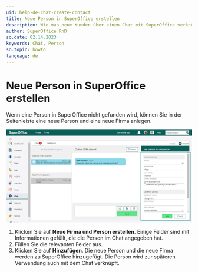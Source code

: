 ```yaml
---
uid: help-de-chat-create-contact
title: Neue Person in SuperOffice erstellen
description: Wie man neue Kunden über einen Chat mit SuperOffice verknüpft.
author: SuperOffice RnD
so.date: 02.14.2023
keywords: Chat, Person
so.topic: howto
language: de
---
```


# Neue Person in SuperOffice erstellen

Wenn eine Person in SuperOffice nicht gefunden wird, können Sie in der Seitenleiste eine neue Person und eine neue Firma anlegen.

![Sie können eine neue Person zu SuperOffice CRM über die Seitenleiste hinzufügen -screenshot][img1]

1. Klicken Sie auf **Neue Firma und Person erstellen**. Einige Felder sind mit Informationen gefüllt, die die Person im Chat angegeben hat.
2. Füllen Sie die relevanten Felder aus.
3. Klicken Sie auf **Hinzufügen**. Die neue Person und die neue Firma werden zu SuperOffice hinzugefügt. Die Person wird zur späteren Verwendung auch mit dem Chat verknüpft.

<!-- Referenced links -->

<!-- Referenced images -->
[img1]: ../../../media/loc/en/chat/chat-add-new-to-contact.png
